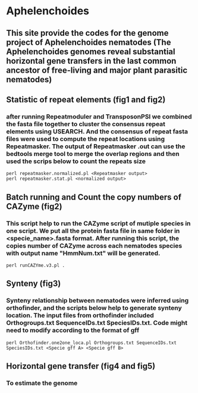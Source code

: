 # Aphelenchoides
## This site provide the codes for the genome project of Aphelenchoides nematodes (The Aphelenchoides genomes reveal substantial horizontal gene transfers in the last common ancestor of free-living and major plant parasitic nematodes)


## Statistic of repeat elements (fig1 and fig2)
### after running Repeatmoduler and TransposonPSI we combined the fasta file together to cluster the consensus repeat elements using USEARCH. And the consensus of repeat fasta files were used to compute the repeat locations using Repeatmasker. The output of Repeatmasker <genome fasta name>.out can use the bedtools merge tool to merge the overlap regions and then used the scrips below to count the repeats size  
```
perl repeatmasker.normalized.pl <Repeatmasker output>
perl repeatmasker.stat.pl <normalized output>
```

## Batch running and Count the copy numbers of CAZyme (fig2)
### This script help to run the CAZyme script of mutiple species in one script. We put all the protein fasta file in same folder in <specie_name>.fasta format. After running this script, the copies number of CAZyme across each nematodes species with output name "HmmNum.txt" will be generated.

```
perl runCAZYme.v3.pl . 
```


## Synteny (fig3)
### Synteny relationship between nematodes were inferred using orthofinder, and the scripts below help to generate synteny location. The input files from orthofinder included Orthogroups.txt SequenceIDs.txt SpeciesIDs.txt. Code might need to modify according to the format of gff

```
perl Orthofinder.one2one_loca.pl Orthogroups.txt SequenceIDs.txt SpeciesIDs.txt <Specie gff A> <Specie gff B>
``` 
  
## Horizontal gene transfer (fig4 and fig5)
### To estimate the genome  
